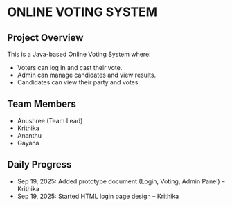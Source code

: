 # ONLINE VOTING SYSTEM 
## Project Overview
This is a Java-based Online Voting System where:
- Voters can log in and cast their vote.
- Admin can manage candidates and view results.
- Candidates can view their party and votes.

## Team Members
- Anushree (Team Lead)
- Krithika
- Ananthu
- Gayana

## Daily Progress
- Sep 19, 2025: Added prototype document (Login, Voting, Admin Panel) – Krithika
- Sep 19, 2025: Started HTML login page design – Krithika
